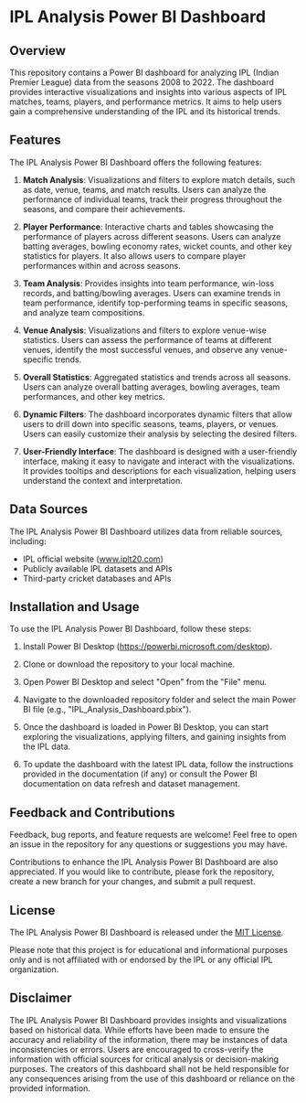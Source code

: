 # IPL Analysis Power BI Dashboard

## Overview

This repository contains a Power BI dashboard for analyzing IPL (Indian Premier League) data from the seasons 2008 to 2022. The dashboard provides interactive visualizations and insights into various aspects of IPL matches, teams, players, and performance metrics. It aims to help users gain a comprehensive understanding of the IPL and its historical trends.

## Features

The IPL Analysis Power BI Dashboard offers the following features:

1. **Match Analysis**: Visualizations and filters to explore match details, such as date, venue, teams, and match results. Users can analyze the performance of individual teams, track their progress throughout the seasons, and compare their achievements.

2. **Player Performance**: Interactive charts and tables showcasing the performance of players across different seasons. Users can analyze batting averages, bowling economy rates, wicket counts, and other key statistics for players. It also allows users to compare player performances within and across seasons.

3. **Team Analysis**: Provides insights into team performance, win-loss records, and batting/bowling averages. Users can examine trends in team performance, identify top-performing teams in specific seasons, and analyze team compositions.

4. **Venue Analysis**: Visualizations and filters to explore venue-wise statistics. Users can assess the performance of teams at different venues, identify the most successful venues, and observe any venue-specific trends.

5. **Overall Statistics**: Aggregated statistics and trends across all seasons. Users can analyze overall batting averages, bowling averages, team performances, and other key metrics.

6. **Dynamic Filters**: The dashboard incorporates dynamic filters that allow users to drill down into specific seasons, teams, players, or venues. Users can easily customize their analysis by selecting the desired filters.

7. **User-Friendly Interface**: The dashboard is designed with a user-friendly interface, making it easy to navigate and interact with the visualizations. It provides tooltips and descriptions for each visualization, helping users understand the context and interpretation.

## Data Sources

The IPL Analysis Power BI Dashboard utilizes data from reliable sources, including:

- IPL official website (www.iplt20.com)
- Publicly available IPL datasets and APIs
- Third-party cricket databases and APIs

## Installation and Usage

To use the IPL Analysis Power BI Dashboard, follow these steps:

1. Install Power BI Desktop (https://powerbi.microsoft.com/desktop).

2. Clone or download the repository to your local machine.

3. Open Power BI Desktop and select "Open" from the "File" menu.

4. Navigate to the downloaded repository folder and select the main Power BI file (e.g., "IPL_Analysis_Dashboard.pbix").

5. Once the dashboard is loaded in Power BI Desktop, you can start exploring the visualizations, applying filters, and gaining insights from the IPL data.

6. To update the dashboard with the latest IPL data, follow the instructions provided in the documentation (if any) or consult the Power BI documentation on data refresh and dataset management.

## Feedback and Contributions

Feedback, bug reports, and feature requests are welcome! Feel free to open an issue in the repository for any questions or suggestions you may have.

Contributions to enhance the IPL Analysis Power BI Dashboard are also appreciated. If you would like to contribute, please fork the repository, create a new branch for your changes, and submit a pull request.

## License

The IPL Analysis Power BI Dashboard is released under the [MIT License](LICENSE).

Please note that this project is for educational and informational purposes only and is not affiliated with or endorsed by the IPL or any official IPL organization.

## Disclaimer

The IPL Analysis Power BI Dashboard provides insights and visualizations based on historical data. While efforts have been made to ensure the accuracy and reliability of the information, there may be instances of data inconsistencies or errors. Users are encouraged to cross-verify the information with official sources for critical analysis or decision-making purposes. The creators of this dashboard shall not be held responsible for any consequences arising from the use of this dashboard or reliance on the provided information.
